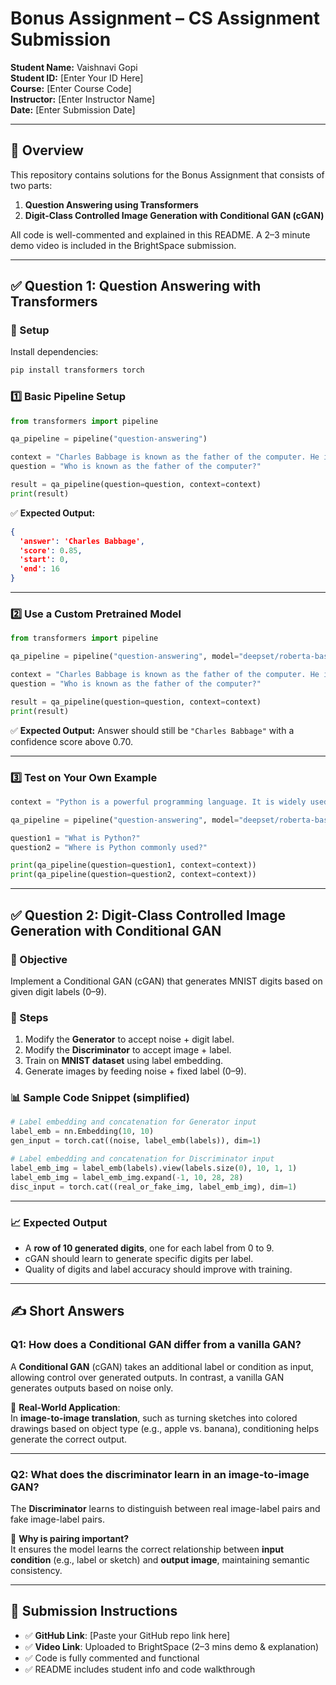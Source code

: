 # Bonus Assignment – CS Assignment Submission

**Student Name:** Vaishnavi Gopi  
**Student ID:** [Enter Your ID Here]  
**Course:** [Enter Course Code]  
**Instructor:** [Enter Instructor Name]  
**Date:** [Enter Submission Date]

---

## 📌 Overview

This repository contains solutions for the Bonus Assignment that consists of two parts:

1. **Question Answering using Transformers**  
2. **Digit-Class Controlled Image Generation with Conditional GAN (cGAN)**

All code is well-commented and explained in this README. A 2–3 minute demo video is included in the BrightSpace submission.

---

## ✅ Question 1: Question Answering with Transformers

### 🔧 Setup

Install dependencies:
```bash
pip install transformers torch
```

### 1️⃣ Basic Pipeline Setup

```python
from transformers import pipeline

qa_pipeline = pipeline("question-answering")

context = "Charles Babbage is known as the father of the computer. He invented the Analytical Engine."
question = "Who is known as the father of the computer?"

result = qa_pipeline(question=question, context=context)
print(result)
```

✅ **Expected Output:**
```json
{
  'answer': 'Charles Babbage',
  'score': 0.85,
  'start': 0,
  'end': 16
}
```

---

### 2️⃣ Use a Custom Pretrained Model

```python
from transformers import pipeline

qa_pipeline = pipeline("question-answering", model="deepset/roberta-base-squad2")

context = "Charles Babbage is known as the father of the computer. He invented the Analytical Engine."
question = "Who is known as the father of the computer?"

result = qa_pipeline(question=question, context=context)
print(result)
```

✅ **Expected Output:** Answer should still be `"Charles Babbage"` with a confidence score above 0.70.

---

### 3️⃣ Test on Your Own Example

```python
context = "Python is a powerful programming language. It is widely used in AI and data science."

qa_pipeline = pipeline("question-answering", model="deepset/roberta-base-squad2")

question1 = "What is Python?"
question2 = "Where is Python commonly used?"

print(qa_pipeline(question=question1, context=context))
print(qa_pipeline(question=question2, context=context))
```

---

## ✅ Question 2: Digit-Class Controlled Image Generation with Conditional GAN

### 🧠 Objective

Implement a Conditional GAN (cGAN) that generates MNIST digits based on given digit labels (0–9).

### 🔨 Steps

1. Modify the **Generator** to accept noise + digit label.
2. Modify the **Discriminator** to accept image + label.
3. Train on **MNIST dataset** using label embedding.
4. Generate images by feeding noise + fixed label (0–9).

### 📊 Sample Code Snippet (simplified)

```python
# Label embedding and concatenation for Generator input
label_emb = nn.Embedding(10, 10)
gen_input = torch.cat((noise, label_emb(labels)), dim=1)

# Label embedding and concatenation for Discriminator input
label_emb_img = label_emb(labels).view(labels.size(0), 10, 1, 1)
label_emb_img = label_emb_img.expand(-1, 10, 28, 28)
disc_input = torch.cat((real_or_fake_img, label_emb_img), dim=1)
```

---

### 📈 Expected Output

- A **row of 10 generated digits**, one for each label from 0 to 9.
- cGAN should learn to generate specific digits per label.
- Quality of digits and label accuracy should improve with training.

---

## ✍️ Short Answers

### Q1: How does a Conditional GAN differ from a vanilla GAN?

A **Conditional GAN** (cGAN) takes an additional label or condition as input, allowing control over generated outputs. In contrast, a vanilla GAN generates outputs based on noise only.

📌 **Real-World Application**:  
In **image-to-image translation**, such as turning sketches into colored drawings based on object type (e.g., apple vs. banana), conditioning helps generate the correct output.

---

### Q2: What does the discriminator learn in an image-to-image GAN?

The **Discriminator** learns to distinguish between real image-label pairs and fake image-label pairs.

📌 **Why is pairing important?**  
It ensures the model learns the correct relationship between **input condition** (e.g., label or sketch) and **output image**, maintaining semantic consistency.

---

## 🔗 Submission Instructions

- ✅ **GitHub Link**: [Paste your GitHub repo link here]
- ✅ **Video Link**: Uploaded to BrightSpace (2–3 mins demo & explanation)
- ✅ Code is fully commented and functional
- ✅ README includes student info and code walkthrough
